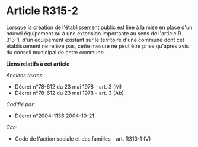 # Article R315-2

Lorsque la création de l'établissement public est liée à la mise en place d'un nouvel équipement ou à une extension
importante au sens de l'article R. 313-1, d'un équipement existant sur le territoire d'une commune dont cet établissement ne
relève pas, cette mesure ne peut être prise qu'après avis du conseil municipal de cette commune.

**Liens relatifs à cet article**

_Anciens textes_:

  - Décret n°78-612 du 23 mai 1978 - art. 3 (M)
  - Décret n°78-612 du 23 mai 1978 - art. 3 (Ab)

_Codifié par_:

  - Décret n°2004-1136 2004-10-21

_Cite_:

  - Code de l'action sociale et des familles - art. R313-1 (V)
